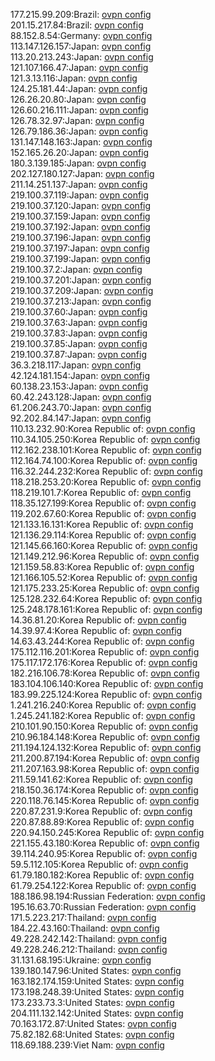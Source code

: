 177.215.99.209:Brazil: [ovpn config](vpn/177_215_99_209.ovpn)  
201.15.217.84:Brazil: [ovpn config](vpn/201_15_217_84.ovpn)  
88.152.8.54:Germany: [ovpn config](vpn/88_152_8_54.ovpn)  
113.147.126.157:Japan: [ovpn config](vpn/113_147_126_157.ovpn)  
113.20.213.243:Japan: [ovpn config](vpn/113_20_213_243.ovpn)  
121.107.166.47:Japan: [ovpn config](vpn/121_107_166_47.ovpn)  
121.3.13.116:Japan: [ovpn config](vpn/121_3_13_116.ovpn)  
124.25.181.44:Japan: [ovpn config](vpn/124_25_181_44.ovpn)  
126.26.20.80:Japan: [ovpn config](vpn/126_26_20_80.ovpn)  
126.60.216.111:Japan: [ovpn config](vpn/126_60_216_111.ovpn)  
126.78.32.97:Japan: [ovpn config](vpn/126_78_32_97.ovpn)  
126.79.186.36:Japan: [ovpn config](vpn/126_79_186_36.ovpn)  
131.147.148.163:Japan: [ovpn config](vpn/131_147_148_163.ovpn)  
152.165.26.20:Japan: [ovpn config](vpn/152_165_26_20.ovpn)  
180.3.139.185:Japan: [ovpn config](vpn/180_3_139_185.ovpn)  
202.127.180.127:Japan: [ovpn config](vpn/202_127_180_127.ovpn)  
211.14.251.137:Japan: [ovpn config](vpn/211_14_251_137.ovpn)  
219.100.37.119:Japan: [ovpn config](vpn/219_100_37_119.ovpn)  
219.100.37.120:Japan: [ovpn config](vpn/219_100_37_120.ovpn)  
219.100.37.159:Japan: [ovpn config](vpn/219_100_37_159.ovpn)  
219.100.37.192:Japan: [ovpn config](vpn/219_100_37_192.ovpn)  
219.100.37.196:Japan: [ovpn config](vpn/219_100_37_196.ovpn)  
219.100.37.197:Japan: [ovpn config](vpn/219_100_37_197.ovpn)  
219.100.37.199:Japan: [ovpn config](vpn/219_100_37_199.ovpn)  
219.100.37.2:Japan: [ovpn config](vpn/219_100_37_2.ovpn)  
219.100.37.201:Japan: [ovpn config](vpn/219_100_37_201.ovpn)  
219.100.37.209:Japan: [ovpn config](vpn/219_100_37_209.ovpn)  
219.100.37.213:Japan: [ovpn config](vpn/219_100_37_213.ovpn)  
219.100.37.60:Japan: [ovpn config](vpn/219_100_37_60.ovpn)  
219.100.37.63:Japan: [ovpn config](vpn/219_100_37_63.ovpn)  
219.100.37.83:Japan: [ovpn config](vpn/219_100_37_83.ovpn)  
219.100.37.85:Japan: [ovpn config](vpn/219_100_37_85.ovpn)  
219.100.37.87:Japan: [ovpn config](vpn/219_100_37_87.ovpn)  
36.3.218.117:Japan: [ovpn config](vpn/36_3_218_117.ovpn)  
42.124.181.154:Japan: [ovpn config](vpn/42_124_181_154.ovpn)  
60.138.23.153:Japan: [ovpn config](vpn/60_138_23_153.ovpn)  
60.42.243.128:Japan: [ovpn config](vpn/60_42_243_128.ovpn)  
61.206.243.70:Japan: [ovpn config](vpn/61_206_243_70.ovpn)  
92.202.84.147:Japan: [ovpn config](vpn/92_202_84_147.ovpn)  
110.13.232.90:Korea Republic of: [ovpn config](vpn/110_13_232_90.ovpn)  
110.34.105.250:Korea Republic of: [ovpn config](vpn/110_34_105_250.ovpn)  
112.162.238.101:Korea Republic of: [ovpn config](vpn/112_162_238_101.ovpn)  
112.164.74.100:Korea Republic of: [ovpn config](vpn/112_164_74_100.ovpn)  
116.32.244.232:Korea Republic of: [ovpn config](vpn/116_32_244_232.ovpn)  
118.218.253.20:Korea Republic of: [ovpn config](vpn/118_218_253_20.ovpn)  
118.219.101.7:Korea Republic of: [ovpn config](vpn/118_219_101_7.ovpn)  
118.35.127.199:Korea Republic of: [ovpn config](vpn/118_35_127_199.ovpn)  
119.202.67.60:Korea Republic of: [ovpn config](vpn/119_202_67_60.ovpn)  
121.133.16.131:Korea Republic of: [ovpn config](vpn/121_133_16_131.ovpn)  
121.136.29.114:Korea Republic of: [ovpn config](vpn/121_136_29_114.ovpn)  
121.145.66.160:Korea Republic of: [ovpn config](vpn/121_145_66_160.ovpn)  
121.149.212.96:Korea Republic of: [ovpn config](vpn/121_149_212_96.ovpn)  
121.159.58.83:Korea Republic of: [ovpn config](vpn/121_159_58_83.ovpn)  
121.166.105.52:Korea Republic of: [ovpn config](vpn/121_166_105_52.ovpn)  
121.175.233.25:Korea Republic of: [ovpn config](vpn/121_175_233_25.ovpn)  
125.128.232.64:Korea Republic of: [ovpn config](vpn/125_128_232_64.ovpn)  
125.248.178.161:Korea Republic of: [ovpn config](vpn/125_248_178_161.ovpn)  
14.36.81.20:Korea Republic of: [ovpn config](vpn/14_36_81_20.ovpn)  
14.39.97.4:Korea Republic of: [ovpn config](vpn/14_39_97_4.ovpn)  
14.63.43.244:Korea Republic of: [ovpn config](vpn/14_63_43_244.ovpn)  
175.112.116.201:Korea Republic of: [ovpn config](vpn/175_112_116_201.ovpn)  
175.117.172.176:Korea Republic of: [ovpn config](vpn/175_117_172_176.ovpn)  
182.216.106.78:Korea Republic of: [ovpn config](vpn/182_216_106_78.ovpn)  
183.104.106.140:Korea Republic of: [ovpn config](vpn/183_104_106_140.ovpn)  
183.99.225.124:Korea Republic of: [ovpn config](vpn/183_99_225_124.ovpn)  
1.241.216.240:Korea Republic of: [ovpn config](vpn/1_241_216_240.ovpn)  
1.245.241.182:Korea Republic of: [ovpn config](vpn/1_245_241_182.ovpn)  
210.101.90.150:Korea Republic of: [ovpn config](vpn/210_101_90_150.ovpn)  
210.96.184.148:Korea Republic of: [ovpn config](vpn/210_96_184_148.ovpn)  
211.194.124.132:Korea Republic of: [ovpn config](vpn/211_194_124_132.ovpn)  
211.200.87.194:Korea Republic of: [ovpn config](vpn/211_200_87_194.ovpn)  
211.207.163.98:Korea Republic of: [ovpn config](vpn/211_207_163_98.ovpn)  
211.59.141.62:Korea Republic of: [ovpn config](vpn/211_59_141_62.ovpn)  
218.150.36.174:Korea Republic of: [ovpn config](vpn/218_150_36_174.ovpn)  
220.118.76.145:Korea Republic of: [ovpn config](vpn/220_118_76_145.ovpn)  
220.87.231.9:Korea Republic of: [ovpn config](vpn/220_87_231_9.ovpn)  
220.87.88.89:Korea Republic of: [ovpn config](vpn/220_87_88_89.ovpn)  
220.94.150.245:Korea Republic of: [ovpn config](vpn/220_94_150_245.ovpn)  
221.155.43.180:Korea Republic of: [ovpn config](vpn/221_155_43_180.ovpn)  
39.114.240.95:Korea Republic of: [ovpn config](vpn/39_114_240_95.ovpn)  
59.5.112.105:Korea Republic of: [ovpn config](vpn/59_5_112_105.ovpn)  
61.79.180.182:Korea Republic of: [ovpn config](vpn/61_79_180_182.ovpn)  
61.79.254.122:Korea Republic of: [ovpn config](vpn/61_79_254_122.ovpn)  
188.186.98.194:Russian Federation: [ovpn config](vpn/188_186_98_194.ovpn)  
195.16.63.70:Russian Federation: [ovpn config](vpn/195_16_63_70.ovpn)  
171.5.223.217:Thailand: [ovpn config](vpn/171_5_223_217.ovpn)  
184.22.43.160:Thailand: [ovpn config](vpn/184_22_43_160.ovpn)  
49.228.242.142:Thailand: [ovpn config](vpn/49_228_242_142.ovpn)  
49.228.246.212:Thailand: [ovpn config](vpn/49_228_246_212.ovpn)  
31.131.68.195:Ukraine: [ovpn config](vpn/31_131_68_195.ovpn)  
139.180.147.96:United States: [ovpn config](vpn/139_180_147_96.ovpn)  
163.182.174.159:United States: [ovpn config](vpn/163_182_174_159.ovpn)  
173.198.248.39:United States: [ovpn config](vpn/173_198_248_39.ovpn)  
173.233.73.3:United States: [ovpn config](vpn/173_233_73_3.ovpn)  
204.111.132.142:United States: [ovpn config](vpn/204_111_132_142.ovpn)  
70.163.172.87:United States: [ovpn config](vpn/70_163_172_87.ovpn)  
75.82.182.68:United States: [ovpn config](vpn/75_82_182_68.ovpn)  
118.69.188.239:Viet Nam: [ovpn config](vpn/118_69_188_239.ovpn)  
